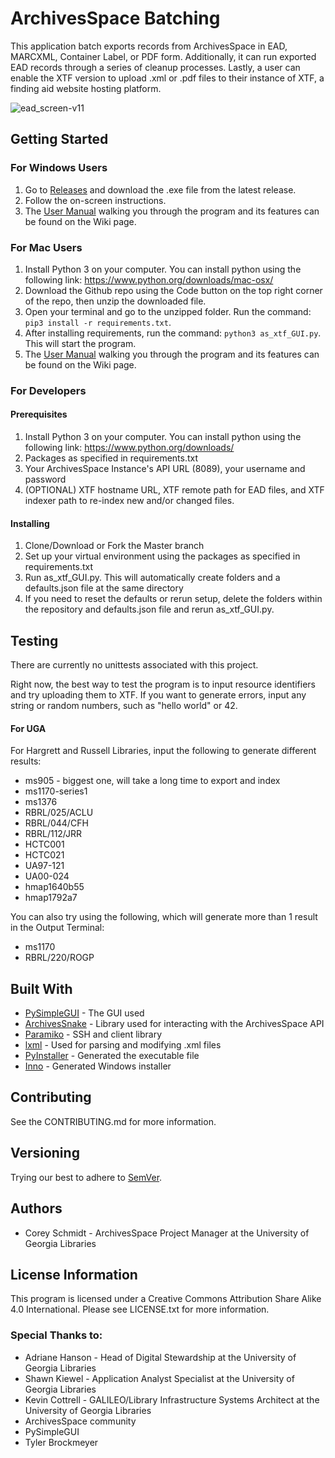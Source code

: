 # ArchivesSpace Batching

This application batch exports records from ArchivesSpace in EAD, MARCXML, Container Label, or PDF form. 
Additionally, it can run exported EAD records through a series of cleanup processes. Lastly, a user can
enable the XTF version to upload .xml or .pdf files to their instance of XTF, a finding aid website hosting platform.

![ead_screen-v11](https://user-images.githubusercontent.com/62658840/100744058-35cd4000-33ab-11eb-8ed3-677826d5ec84.gif)

## Getting Started

### For Windows Users
1. Go to [Releases](https://github.com/uga-libraries/ASpace_Batch_Export-Cleanup-Upload/releases) and download the 
.exe file from the latest release.
2. Follow the on-screen instructions.
3. The [User Manual](https://github.com/uga-libraries/ASpace_Batch_Export-Cleanup-Upload/wiki/User-Manual) walking you 
through the program and its features can be found on the Wiki page.

### For Mac Users
1. Install Python 3 on your computer. You can install python using the following link:
https://www.python.org/downloads/mac-osx/
2. Download the Github repo using the Code button on the top right corner of the repo, then unzip the downloaded file.
3. Open your terminal and go to the unzipped folder. Run the command: `pip3 install -r requirements.txt`.
4. After installing requirements, run the command: `python3 as_xtf_GUI.py`. This will start the program.
5. The [User Manual](https://github.com/uga-libraries/ASpace_Batch_Export-Cleanup-Upload/wiki/User-Manual) walking you 
through the program and its features can be found on the Wiki page.

### For Developers

#### Prerequisites
1. Install Python 3 on your computer. You can install python using the following link:
https://www.python.org/downloads/
2. Packages as specified in requirements.txt
3. Your ArchivesSpace Instance's API URL (8089), your username and password
4. (OPTIONAL) XTF hostname URL, XTF remote path for EAD files, and XTF indexer path to re-index new and/or changed 
files.

#### Installing
1. Clone/Download or Fork the Master branch
2. Set up your virtual environment using the packages as specified in requirements.txt
3. Run as_xtf_GUI.py. This will automatically create folders and a defaults.json file at the same directory
4. If you need to reset the defaults or rerun setup, delete the folders within the repository and defaults.json file 
and rerun as_xtf_GUI.py.

## Testing
There are currently no unittests associated with this project.

Right now, the best way to test the program is to input resource identifiers and try uploading
them to XTF. If you want to generate errors, input any string or random numbers, such as "hello world"
or 42.

#### For UGA
For Hargrett and Russell Libraries, input the following to generate different results:

* ms905 - biggest one, will take a long time to export and index
* ms1170-series1
* ms1376
* RBRL/025/ACLU
* RBRL/044/CFH
* RBRL/112/JRR
* HCTC001
* HCTC021
* UA97-121
* UA00-024
* hmap1640b55
* hmap1792a7

You can also try using the following, which will generate more than 1 result in the Output Terminal:
* ms1170
* RBRL/220/ROGP

## Built With
* [PySimpleGUI](https://github.com/PySimpleGUI/PySimpleGUI) - The GUI used
* [ArchivesSnake](https://github.com/archivesspace-labs/ArchivesSnake) - Library used for interacting with the 
ArchivesSpace API
* [Paramiko](https://github.com/paramiko/paramiko) - SSH and client library
* [lxml](https://github.com/lxml/lxml) - Used for parsing and modifying .xml files
* [PyInstaller](https://github.com/pyinstaller/pyinstaller) - Generated the executable file
* [Inno](https://jrsoftware.org/isinfo.php) - Generated Windows installer

## Contributing
See the CONTRIBUTING.md for more information.

## Versioning
Trying our best to adhere to [SemVer](https://semver.org/).

## Authors
* Corey Schmidt - ArchivesSpace Project Manager at the University of Georgia Libraries

## License Information

This program is licensed under a Creative Commons Attribution Share Alike 4.0 International. Please see LICENSE.txt for 
more information.

### Special Thanks to:
* Adriane Hanson - Head of Digital Stewardship at the University of Georgia Libraries
* Shawn Kiewel - Application Analyst Specialist at the University of Georgia Libraries
* Kevin Cottrell - GALILEO/Library Infrastructure Systems Architect at the University of Georgia Libraries
* ArchivesSpace community
* PySimpleGUI
* Tyler Brockmeyer
